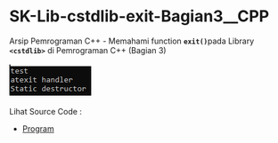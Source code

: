 # SK-Lib-cstdlib-exit-Bagian3__CPP
Arsip Pemrograman C++ - Memahami function <code><b>exit()</b></code>pada Library <code><b>&lt;cstdlib></b></code> di Pemrograman C++ (Bagian 3)<br><br>
<img src="https://github.com/RizkyKhapidsyah/SK-Lib-cstdlib-exit-Bagian3__CPP/blob/master/SK-Lib-cstdlib-exit-Bagian3__CPP/x64/result/001.PNG"><br><br>
Lihat Source Code : <br>
- <a href="https://github.com/RizkyKhapidsyah/SK-Lib-cstdlib-exit-Bagian3__CPP/blob/master/SK-Lib-cstdlib-exit-Bagian3__CPP/Source.cpp">Program</a>
